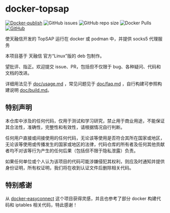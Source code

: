 # docker-topsap

[![Docker-publish](https://github.com/libra146/docker-topsap/actions/workflows/docker-publish.yml/badge.svg)](https://github.com/libra146/docker-topsap/actions/workflows/docker-publish.yml)
![GitHub issues](https://img.shields.io/github/issues/libra146/docker-topsap)
![GitHub repo size](https://img.shields.io/github/repo-size/libra146/docker-topsap)
![Docker Pulls](https://img.shields.io/docker/pulls/libra146/docker-topsap)
[![GitHub](https://img.shields.io/github/license/libra146/docker-topsap)](https://github.com/libra146/docker-topsap/blob/main/LICENSE)

使天融信开发的 TopSAP 运行在 docker 或 podman 中，并提供 socks5 代理服务

本项目基于 天融信 官方“Linux”版的 deb 包制作。

望批评、指正。欢迎提交 issue、PR，包括但不仅限于 bug、各种疑问、代码和文档的改进。

详细用法见于 [doc/usage.md](https://github.com/libra146/docker-topsap/blob/main/doc/usage.md)
，常见问题见于 [doc/faq.md](https://github.com/libra146/docker-topsap/blob/main/doc/faq.md)
，自行构建可参照构建说明 [doc/build.md](https://github.com/libra146/docker-topsap/blob/main/doc/build.md)。

## 特别声明

本仓库中涉及的任何代码，仅用于测试和学习研究，禁止用于商业用途，不能保证其合法性，准确性，完整性和有效性，请根据情况自行判断。

任何用户直接或间接使用的任何代码，无论该等使用是否符合其所在国家或地区，无论该等使用或传播发生的国家或地区的法律，代码仓库的所有者及任何其他贡献者均不对该等行为产生的任何后果（包括但不限于隐私泄露）负责。

如果任何单位或个人认为该项目的代码可能涉嫌侵犯其权利，则应及时通知并提供身份证明，所有权证明，我们将在收到认证文件后删除相关代码。


## 特别感谢

从 [docker-easyconnect](https://github.com/Hagb/docker-easyconnect/) 这个项目获得灵感，并且也参考了部分 docker 构建代码和 iptables 相关代码，特此感谢！
